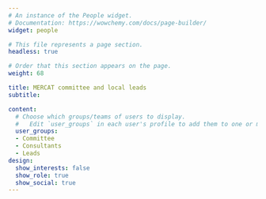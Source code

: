 ```yaml
---
# An instance of the People widget.
# Documentation: https://wowchemy.com/docs/page-builder/
widget: people

# This file represents a page section.
headless: true

# Order that this section appears on the page.
weight: 68

title: MERCAT committee and local leads
subtitle:

content:
  # Choose which groups/teams of users to display.
  #   Edit `user_groups` in each user's profile to add them to one or more of these groups.
  user_groups:
  - Committee
  - Consultants
  - Leads
design:
  show_interests: false
  show_role: true
  show_social: true
---
```

